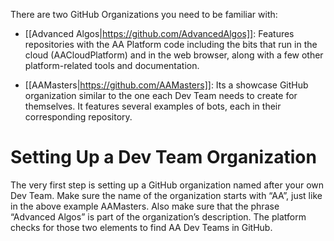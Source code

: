 There are two GitHub Organizations you need to be familiar with:

* [[Advanced Algos|https://github.com/AdvancedAlgos]]: Features repositories with the AA Platform code including the bits that run in the cloud (AACloudPlatform) and in the web browser, along with a few other platform-related tools and documentation.

* [[AAMasters|https://github.com/AAMasters]]: Its a showcase GitHub organization similar to the one each Dev Team needs to create for themselves. It features several examples of bots, each in their corresponding repository.

# Setting Up a Dev Team Organization

The very first step is setting up a GitHub organization named after your own Dev Team. Make sure the name of the organization starts with “AA”, just like in the above example AAMasters. Also make sure that the phrase “Advanced Algos” is part of the organization’s description. The platform checks for those two elements to find AA Dev Teams in GitHub.